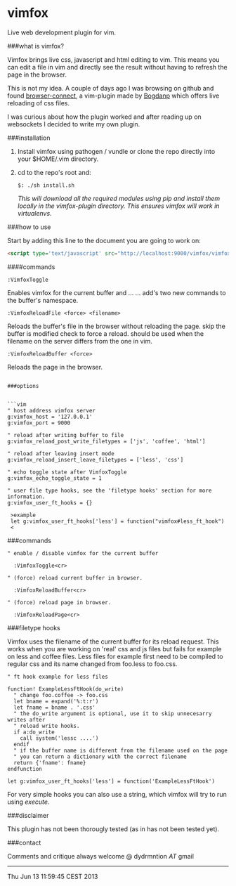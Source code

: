 vimfox
======

Live web development plugin for vim.


###what is vimfox?

Vimfox brings live css, javascript and html editing to vim. This means you
can edit a file in vim and directly see the result without having to refresh 
the page in the browser.

This is not my idea. A couple of days ago I was browsing on github and found 
[browser-connect](https://github.com/Bogdanp/browser-connect.vim), a vim-plugin
made by [Bogdanp](http://github.com/Bogdanp) which offers live reloading of css
files. 

I was curious about how the plugin worked and after reading up on websockets I 
decided to write my own plugin.


###installation

1. Install vimfox using pathogen / vundle or clone the repo directly into
your $HOME/.vim directory.

2. cd to the repo's root and:
        
    `$: ./sh install.sh`

   *This will download all the required modules using pip and install
   them locally in the vimfox-plugin directory. This ensures vimfox will
   work in virtualenvs.*


###how to use

Start by adding this line to the document you are going to work on:

```html
<script type='text/javascript' src="http://localhost:9000/vimfox/vimfox.js"></script>
```

####commands

```vim
:VimfoxToggle
```
Enables vimfox for the current buffer and ...
... add's two new commands to the buffer's namespace.


```vim
:VimfoxReloadFile <force> <filename>
```
Reloads the buffer's file in the browser without reloading the page.
  <force>       skip the buffer is modified check to force a reload.
  <filename>    should be used when the filename on the server differs from 
                the one in vim.

```vim
:VimfoxReloadBuffer <force>
```
Reloads the page in the browser.

```

###options


```vim
" host address vimfox server
g:vimfox_host = '127.0.0.1'
g:vimfox_port = 9000

" reload after writing buffer to file
g:vimfox_reload_post_write_filetypes = ['js', 'coffee', 'html']

" reload after leaving insert mode
g:vimfox_reload_insert_leave_filetypes = ['less', 'css']

" echo toggle state after VimfoxToggle
g:vimfox_echo_toggle_state = 1

" user file type hooks, see the 'filetype hooks' section for more information.
g:vimfox_user_ft_hooks = {}
 
 >example 
 let g:vimfox_user_ft_hooks['less'] = function("vimfox#less_ft_hook")
 <
```

###commands

```vim
" enable / disable vimfox for the current buffer
 
  :VimfoxToggle<cr>

" (force) reload current buffer in browser.
  
  :VimfoxReloadBuffer<cr>

" (force) reload page in browser.

  :VimfoxReloadPage<cr>

```

###filetype hooks


Vimfox uses the filename of the current buffer for its reload request. This
works when you are working on 'real' css and js files but fails for example
on less and coffee files.
Less files for example first need to be compiled to regular css and its name
changed from foo.less to foo.css.

```vim
" ft hook example for less files

function! ExampleLessFtHook(do_write)
  " change foo.coffee -> foo.css
  let bname = expand('%:t:r')
  let fname = bname . '.css'
  " the do_write argument is optional, use it to skip unnecesarry writes after
  " reload write hooks.
  if a:do_write
    call system('lessc ....')
  endif
  " if the buffer name is different from the filename used on the page
  " you can return a dictionary with the correct filename
  return {'fname': fname}
endfunction

let g:vimfox_user_ft_hooks['less'] = function('ExampleLessFtHook')
```

For very simple hooks you can also use a string, which vimfox will try 
to run using *execute*.

###disclaimer

This plugin has not been thorougly tested (as in has not been tested yet).


###contact

Comments and critique always welcome @ dydrmntion _AT_ gmail



----
Thu Jun 13 11:59:45 CEST 2013

